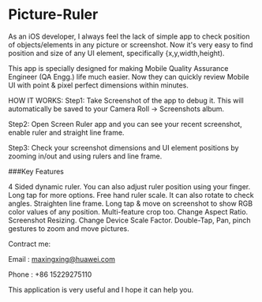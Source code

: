 # Picture-Ruler

As an iOS developer, I always feel the lack of simple app to check position of objects/elements in any picture or screenshot. Now it's very easy to find position and size of any UI element, specifically {x,y,width,height).

This app is specially designed for making Mobile Quality Assurance Engineer (QA Engg.) life much easier. Now they can quickly review Mobile UI with point & pixel perfect dimensions within minutes.

HOW IT WORKS: Step1: Take Screenshot of the app to debug it. This will automatically be saved to your Camera Roll -> Screenshots album.

Step2: Open Screen Ruler app and you can see your recent screenshot, enable ruler and straight line frame.

Step3: Check your screenshot dimensions and UI element positions by zooming in/out and using rulers and line frame.

###Key Features

4 Sided dynamic ruler. You can also adjust ruler position using your finger. Long tap for more options.
Free hand ruler scale. It can also rotate to check angles.
Straighten line frame.
Long tap & move on screenshot to show RGB color values of any position.
Multi-feature crop too.
Change Aspect Ratio.
Screenshot Resizing.
Change Device Scale Factor.
Double-Tap, Pan, pinch gestures to zoom and move pictures.

Contract me:

Email : maxingxing@huawei.com

Phone : +86 15229275110


This application is very useful and I hope it can help you.
